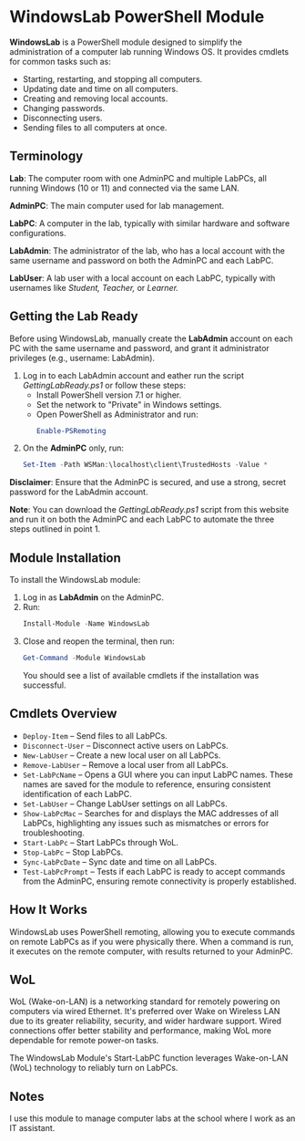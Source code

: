 # WindowsLab PowerShell Module

**WindowsLab** is a PowerShell module designed to simplify the administration of a computer lab running Windows OS. It provides cmdlets for common tasks such as:

- Starting, restarting, and stopping all computers.
- Updating date and time on all computers.
- Creating and removing local accounts.
- Changing passwords.
- Disconnecting users.
- Sending files to all computers at once.

## Terminology

**Lab**: The computer room with one AdminPC and multiple LabPCs, all running Windows (10 or 11) and connected via the same LAN.

**AdminPC**: The main computer used for lab management.

**LabPC**: A computer in the lab, typically with similar hardware and software configurations.

**LabAdmin**: The administrator of the lab, who has a local account with the same username and password on both the AdminPC and each LabPC.

**LabUser**: A lab user with a local account on each LabPC, typically with usernames like *Student,* *Teacher,* or *Learner.*

## Getting the Lab Ready

Before using WindowsLab, manually create the **LabAdmin** account on each PC with the same username and password, and grant it administrator privileges (e.g., username: LabAdmin).

1. Log in to each LabAdmin account and eather run the script *GettingLabReady.ps1* or follow these steps:
   - Install PowerShell version 7.1 or higher.
   - Set the network to "Private" in Windows settings.
   - Open PowerShell as Administrator and run:  
     ```powershell
     Enable-PSRemoting
     ```
2. On the **AdminPC** only, run:
   ```powershell
   Set-Item -Path WSMan:\localhost\client\TrustedHosts -Value *
   ```

**Disclaimer**: Ensure that the AdminPC is secured, and use a strong, secret password for the LabAdmin account.

**Note**: You can download the *GettingLabReady.ps1* script from this website and run it on both the AdminPC and each LabPC to automate the three steps outlined in point 1.

## Module Installation

To install the WindowsLab module:

1. Log in as **LabAdmin** on the AdminPC.
2. Run:
   ```powershell
   Install-Module -Name WindowsLab
   ```
3. Close and reopen the terminal, then run:
   ```powershell
   Get-Command -Module WindowsLab
   ```
   You should see a list of available cmdlets if the installation was successful.

## Cmdlets Overview

- `Deploy-Item` – Send files to all LabPCs.
- `Disconnect-User` – Disconnect active users on LabPCs.
- `New-LabUser` – Create a new local user on all LabPCs.
- `Remove-LabUser` – Remove a local user from all LabPCs.
- `Set-LabPcName` – Opens a GUI where you can input LabPC names. These names are saved for the module to reference, ensuring consistent identification of each LabPC.
- `Set-LabUser` – Change LabUser settings on all LabPCs.
- `Show-LabPcMac` – Searches for and displays the MAC addresses of all LabPCs, highlighting any issues such as mismatches or errors for troubleshooting.
- `Start-LabPc` – Start LabPCs through WoL.
- `Stop-LabPc` – Stop LabPCs.
- `Sync-LabPcDate` – Sync date and time on all LabPCs.
- `Test-LabPcPrompt` – Tests if each LabPC is ready to accept commands from the AdminPC, ensuring remote connectivity is properly established.

## How It Works

WindowsLab uses PowerShell remoting, allowing you to execute commands on remote LabPCs as if you were physically there. When a command is run, it executes on the remote computer, with results returned to your AdminPC.

## WoL

WoL (Wake-on-LAN) is a networking standard for remotely powering on computers via wired Ethernet. It's preferred over Wake on Wireless LAN due to its greater reliability, security, and wider hardware support. Wired connections offer better stability and performance, making WoL more dependable for remote power-on tasks.

The WindowsLab Module's Start-LabPC function leverages Wake-on-LAN (WoL) technology to reliably turn on LabPCs.

## Notes

I use this module to manage computer labs at the school where I work as an IT assistant.

